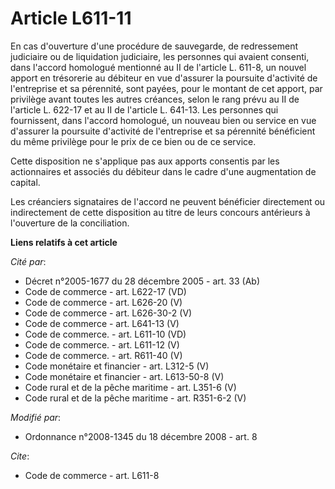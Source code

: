 # Article L611-11

En cas d'ouverture d'une procédure de sauvegarde, de redressement judiciaire ou de liquidation judiciaire, les personnes qui
avaient consenti, dans l'accord homologué mentionné au II de l'article L. 611-8, un nouvel apport en trésorerie au débiteur
en vue d'assurer la poursuite d'activité de l'entreprise et sa pérennité, sont payées, pour le montant de cet apport, par
privilège avant toutes les autres créances, selon le rang prévu au II de l'article L. 622-17 et au II de l'article L. 641-13.
Les personnes qui fournissent, dans l'accord homologué, un nouveau bien ou service en vue d'assurer la poursuite d'activité
de l'entreprise et sa pérennité bénéficient du même privilège pour le prix de ce bien ou de ce service. 

Cette disposition ne s'applique pas aux apports consentis par les actionnaires et associés du débiteur dans le cadre d'une
augmentation de capital. 

Les créanciers signataires de l'accord ne peuvent bénéficier directement ou indirectement de cette disposition au titre de
leurs concours antérieurs à l'ouverture de la conciliation.

**Liens relatifs à cet article**

_Cité par_:

  - Décret n°2005-1677 du 28 décembre 2005 - art. 33 (Ab)
  - Code de commerce - art. L622-17 (VD)
  - Code de commerce - art. L626-20 (V)
  - Code de commerce - art. L626-30-2 (V)
  - Code de commerce - art. L641-13 (V)
  - Code de commerce. - art. L611-10 (VD)
  - Code de commerce. - art. L611-12 (V)
  - Code de commerce. - art. R611-40 (V)
  - Code monétaire et financier - art. L312-5 (V)
  - Code monétaire et financier - art. L613-50-8 (V)
  - Code rural et de la pêche maritime - art. L351-6 (V)
  - Code rural et de la pêche maritime - art. R351-6-2 (V)

_Modifié par_:

  - Ordonnance n°2008-1345 du 18 décembre 2008 - art. 8

_Cite_:

  - Code de commerce - art. L611-8
